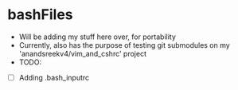 # bashFiles
- Will be adding my stuff here over, for portability
- Currently, also has the purpose of testing git submodules on my 'anandsreekv4/vim_and_cshrc' project
- TODO:
- [ ] Adding .bash_inputrc
